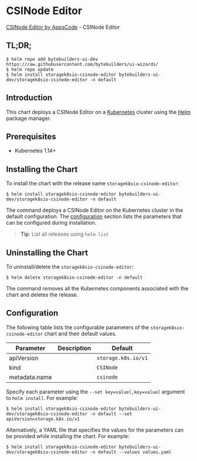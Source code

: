 # CSINode Editor

[CSINode Editor by AppsCode](https://byte.builders) - CSINode Editor

## TL;DR;

```console
$ helm repo add bytebuilders-ui-dev https://raw.githubusercontent.com/bytebuilders/ui-wizards/
$ helm repo update
$ helm install storagek8sio-csinode-editor bytebuilders-ui-dev/storagek8sio-csinode-editor -n default
```

## Introduction

This chart deploys a CSINode Editor on a [Kubernetes](http://kubernetes.io) cluster using the [Helm](https://helm.sh) package manager.

## Prerequisites

- Kubernetes 1.14+

## Installing the Chart

To install the chart with the release name `storagek8sio-csinode-editor`:

```console
$ helm install storagek8sio-csinode-editor bytebuilders-ui-dev/storagek8sio-csinode-editor -n default
```

The command deploys a CSINode Editor on the Kubernetes cluster in the default configuration. The [configuration](#configuration) section lists the parameters that can be configured during installation.

> **Tip**: List all releases using `helm list`

## Uninstalling the Chart

To uninstall/delete the `storagek8sio-csinode-editor`:

```console
$ helm delete storagek8sio-csinode-editor -n default
```

The command removes all the Kubernetes components associated with the chart and deletes the release.

## Configuration

The following table lists the configurable parameters of the `storagek8sio-csinode-editor` chart and their default values.

|   Parameter   | Description |       Default       |
|---------------|-------------|---------------------|
| apiVersion    |             | `storage.k8s.io/v1` |
| kind          |             | `CSINode`           |
| metadata.name |             | `csinode`           |


Specify each parameter using the `--set key=value[,key=value]` argument to `helm install`. For example:

```console
$ helm install storagek8sio-csinode-editor bytebuilders-ui-dev/storagek8sio-csinode-editor -n default --set apiVersion=storage.k8s.io/v1
```

Alternatively, a YAML file that specifies the values for the parameters can be provided while
installing the chart. For example:

```console
$ helm install storagek8sio-csinode-editor bytebuilders-ui-dev/storagek8sio-csinode-editor -n default --values values.yaml
```
